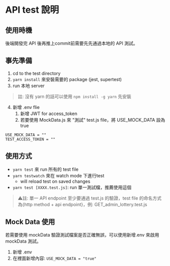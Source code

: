 # API test 說明

## 使用時機
後端開發完 API 後再推上commit前需要先先通過本地的 API 測試。

## 事先準備
1. cd to the test directory
2. `yarn install` 來安裝需要的 package (jest, supertest)
3. run 本地 server
> 註: 沒有 yarn 的話可以使用 `npm install -g yarn` 先安裝
4. 新增 .env flie
   1. 新增 JWT for access_token
   2. 若要使用 MockData.js 來 "測試" test.js file，將 USE_MOCK_DATA 設為 true
```
USE_MOCK_DATA = ""
TEST_ACCESS_TOKEN = ""
```

## 使用方式
- `yarn test` 來 run 所有的 test file 
- `yarn testwatch` 來在 watch mode 下進行test
  - will reload test on saved changes
- `yarn test [XXXX.test.js]`: run 單一測試檔，推薦使用這個

> ⚠️註: 單一 API endpoint 至少要通過 test.js 的驗證，test file 的命名方式為{http method + api endpoint}，例: GET_admin_lottery.test.js

## Mock Data 使用
若需要使用 mockData 驗證測試檔案是否正確無誤，可以使用新增.env 來啟用 mockData 測試。

1. 新增 .env
2. 在裡面新增內容: `USE_MOCK_DATA = "true"`